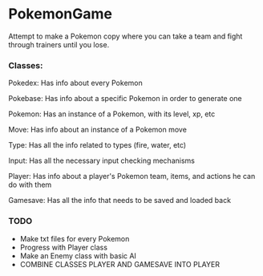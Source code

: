 # PokemonGame

Attempt to make a Pokemon copy where you can take a team and fight through trainers until you lose.

### Classes:

Pokedex: Has info about every Pokemon

Pokebase: Has info about a specific Pokemon in order to generate one

Pokemon: Has an instance of a Pokemon, with its level, xp, etc

Move: Has info about an instance of a Pokemon move

Type: Has all the info related to types (fire, water, etc)

Input: Has all the necessary input checking mechanisms

Player: Has info about a player's Pokemon team, items, and actions he can do with them

Gamesave: Has all the info that needs to be saved and loaded back


### TODO

+ Make txt files for every Pokemon
+ Progress with Player class
+ Make an Enemy class with basic AI
+ COMBINE CLASSES PLAYER AND GAMESAVE INTO PLAYER
